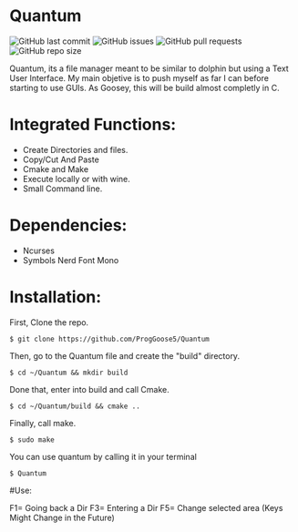 # Quantum
![GitHub last commit](https://img.shields.io/github/last-commit/ProgGoose5/Quantum)
![GitHub issues](https://img.shields.io/github/issues/ProgGoose5/Quantum)
![GitHub pull requests](https://img.shields.io/github/issues-pr/ProgGoose5/Quantum)
![GitHub repo size](https://img.shields.io/github/repo-size/ProgGoose5/Quantum)

Quantum, its a file manager meant to be similar to dolphin but using a Text User Interface.
My main objetive is to push myself as far I can before starting to use GUIs. 
As Goosey, this will be build almost completly in C.

# Integrated Functions:
- Create Directories and files.
- Copy/Cut And Paste
- Cmake and Make
- Execute locally or with wine.
- Small Command line.

# Dependencies:
- Ncurses
- Symbols Nerd Font Mono

# Installation:

First, Clone the repo.
```
$ git clone https://github.com/ProgGoose5/Quantum 
```
Then, go to the Quantum file and create the "build" directory.
```
$ cd ~/Quantum && mkdir build
```
Done that, enter into build and call Cmake.
```
$ cd ~/Quantum/build && cmake .. 
```
Finally, call make.
```
$ sudo make
```
You can use quantum by calling it in your terminal
```
$ Quantum
```

#Use:

F1= Going back a Dir
F3= Entering a Dir
F5= Change selected area
(Keys Might Change in the Future)
